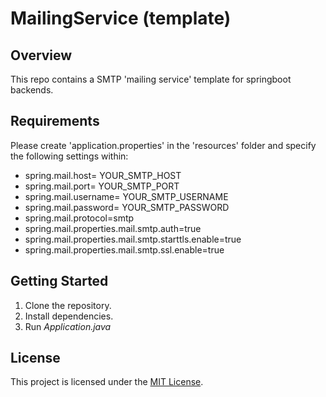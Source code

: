 # MailingService (template)
## Overview
This repo contains a SMTP 'mailing service' template for springboot backends.
## Requirements
Please create 'application.properties' in the 'resources' folder and specify the following settings within:
* spring.mail.host= YOUR_SMTP_HOST
* spring.mail.port= YOUR_SMTP_PORT
* spring.mail.username= YOUR_SMTP_USERNAME
* spring.mail.password= YOUR_SMTP_PASSWORD
* spring.mail.protocol=smtp
* spring.mail.properties.mail.smtp.auth=true
* spring.mail.properties.mail.smtp.starttls.enable=true
* spring.mail.properties.mail.smtp.ssl.enable=true
## Getting Started
1. Clone the repository.
2. Install dependencies.
3. Run _Application.java_
## License
This project is licensed under the [MIT License](https://opensource.org/license/mit).
